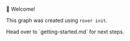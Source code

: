 👋 Welcome\!

This graph was created using `rover init`. 

Head over to \`getting-started.md\` for next steps.
